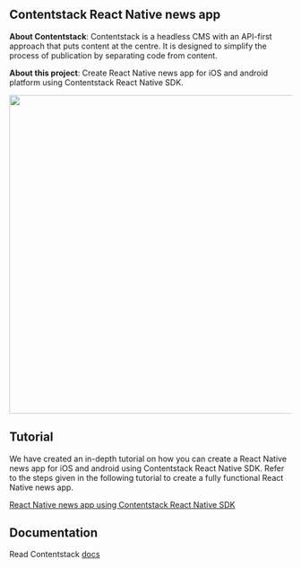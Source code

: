 ## Contentstack React Native news app

**About Contentstack**: Contentstack is a headless CMS with an API-first approach that puts content at the centre. It is designed to simplify the process of publication by separating code from content.

**About this project**: Create React Native news app for iOS and android platform using Contentstack React Native SDK.

<img src='https://app.contentstack.com/v3/assets/blt23180bf2502c7444/blt6f21232125128a77/5d65162619dde42446548e2c/NativeScript_large.png' width='675' height='568'/>

## Tutorial

We have created an in-depth tutorial on how you can create a React Native news app  for iOS and android using  Contentstack React Native SDK. Refer to the steps given in the following tutorial to create a fully functional React Native news app.

[React Native news app using Contentstack React Native SDK](https://www.contentstack.com/docs/example-apps/create-a-news-app-for-ios-and-or-android-using-react-native-and-contentstack)


## Documentation

Read Contentstack [docs](https://www.contentstack.com/docs)
